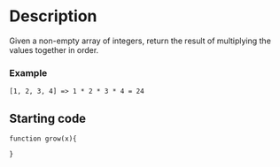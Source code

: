 # Description

Given a non-empty array of integers, return the result of multiplying the values together in order.

### Example

```
[1, 2, 3, 4] => 1 * 2 * 3 * 4 = 24
```

## Starting code

```
function grow(x){

}
```
